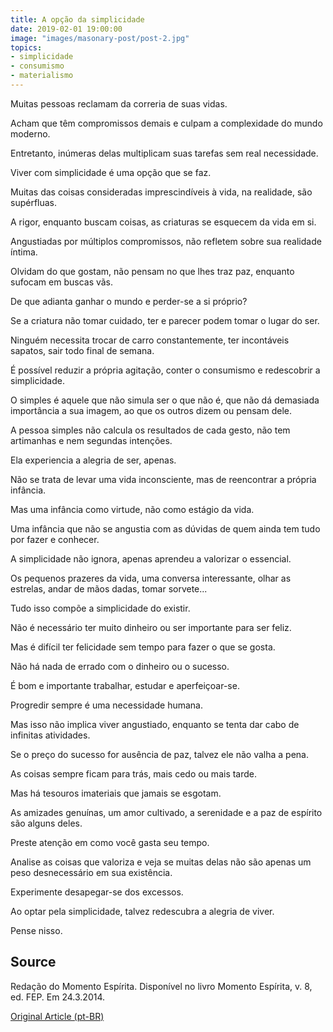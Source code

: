 ```yaml
---
title: A opção da simplicidade
date: 2019-02-01 19:00:00
image: "images/masonary-post/post-2.jpg"
topics: 
- simplicidade
- consumismo
- materialismo
---
```


Muitas pessoas reclamam da correria de suas vidas.

Acham que têm compromissos demais e culpam a complexidade do mundo moderno.

Entretanto, inúmeras delas multiplicam suas tarefas sem real necessidade.

Viver com simplicidade é uma opção que se faz.

Muitas das coisas consideradas imprescindíveis à vida, na realidade, são
supérfluas.

A rigor, enquanto buscam coisas, as criaturas se esquecem da vida em si.

Angustiadas por múltiplos compromissos, não refletem sobre sua realidade
íntima.

Olvidam do que gostam, não pensam no que lhes traz paz, enquanto sufocam em
buscas vãs.

De que adianta ganhar o mundo e perder-se a si próprio?

Se a criatura não tomar cuidado, ter e parecer podem tomar o lugar do ser.

Ninguém necessita trocar de carro constantemente, ter incontáveis sapatos, sair
todo final de semana.

É possível reduzir a própria agitação, conter o consumismo e redescobrir a
simplicidade.

O simples é aquele que não simula ser o que não é, que não dá demasiada
importância a sua imagem, ao que os outros dizem ou pensam dele.

A pessoa simples não calcula os resultados de cada gesto, não tem artimanhas e
nem segundas intenções.

Ela experiencia a alegria de ser, apenas.

Não se trata de levar uma vida inconsciente, mas de reencontrar a própria
infância.

Mas uma infância como virtude, não como estágio da vida.

Uma infância que não se angustia com as dúvidas de quem ainda tem tudo por
fazer e conhecer.

A simplicidade não ignora, apenas aprendeu a valorizar o essencial.

Os pequenos prazeres da vida, uma conversa interessante, olhar as estrelas,
andar de mãos dadas, tomar sorvete...

Tudo isso compõe a simplicidade do existir.

Não é necessário ter muito dinheiro ou ser importante para ser feliz.

Mas é difícil ter felicidade sem tempo para fazer o que se gosta.

Não há nada de errado com o dinheiro ou o sucesso.

É bom e importante trabalhar, estudar e aperfeiçoar-se.

Progredir sempre é uma necessidade humana.

Mas isso não implica viver angustiado, enquanto se tenta dar cabo de infinitas
atividades.

Se o preço do sucesso for ausência de paz, talvez ele não valha a pena.

As coisas sempre ficam para trás, mais cedo ou mais tarde.

Mas há tesouros imateriais que jamais se esgotam.

As amizades genuínas, um amor cultivado, a serenidade e a paz de espírito são
alguns deles.

Preste atenção em como você gasta seu tempo.

Analise as coisas que valoriza e veja se muitas delas não são apenas um peso
desnecessário em sua existência.

Experimente desapegar-se dos excessos.

Ao optar pela simplicidade, talvez redescubra a alegria de viver.

Pense nisso.

## Source
Redação do Momento Espírita.
Disponível no livro Momento Espírita, v. 8, ed. FEP.
Em 24.3.2014.



[Original Article (pt-BR)](http://www.momento.com.br/pt/imprimir.php?id=2473)


